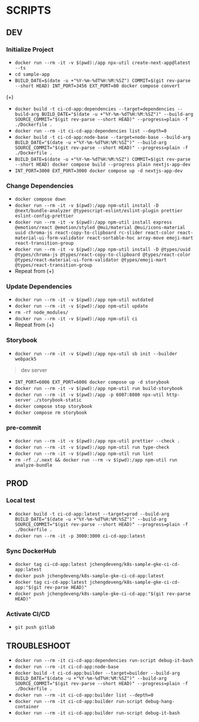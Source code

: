 # SCRIPTS

## DEV

### Initialize Project

- `docker run --rm -it -v $(pwd):/app npx-util create-next-app@latest --ts`
- `cd sample-app`
- `BUILD_DATE=$(date -u +"%Y-%m-%dT%H:%M:%SZ") COMMIT=$(git rev-parse --short HEAD) INT_PORT=3456 EXT_PORT=80 docker compose convert`

(+)

- `docker build -t ci-cd-app:dependencies --target=dependencies --build-arg BUILD_DATE="$(date -u +"%Y-%m-%dT%H:%M:%SZ")" --build-arg SOURCE_COMMIT="$(git rev-parse --short HEAD)" --progress=plain -f ./Dockerfile .` <!-- create image tag -->
- `docker run --rm -it ci-cd-app:dependencies list --depth=0`
- `docker build -t ci-cd-app:node-base --target=node-base --build-arg BUILD_DATE="$(date -u +"%Y-%m-%dT%H:%M:%SZ")" --build-arg SOURCE_COMMIT="$(git rev-parse --short HEAD)" --progress=plain -f ./Dockerfile .` <!-- create image tag -->
- `BUILD_DATE=$(date -u +"%Y-%m-%dT%H:%M:%SZ") COMMIT=$(git rev-parse --short HEAD) docker compose build --progress plain nextjs-app-dev` <!-- create image tag -->
- `INT_PORT=3000 EXT_PORT=3000 docker compose up -d nextjs-app-dev`

### Change Dependencies

- `docker compose down`
- `docker run --rm -it -v $(pwd):/app npm-util install -D @next/bundle-analyzer @typescript-eslint/eslint-plugin prettier eslint-config-prettier`
- `docker run --rm -it -v $(pwd):/app npm-util install express @emotion/react @emotion/styled @mui/material @mui/icons-material uuid chroma-js react-copy-to-clipboard rc-slider react-color react-material-ui-form-validator react-sortable-hoc array-move emoji-mart react-transition-group`
- `docker run --rm -it -v $(pwd):/app npm-util install -D @types/uuid @types/chroma-js @types/react-copy-to-clipboard @types/react-color @types/react-material-ui-form-validator @types/emoji-mart @types/react-transition-group`
- Repeat from (+)

### Update Dependencies

- `docker run --rm -it -v $(pwd):/app npm-util outdated`
- `docker run --rm -it -v $(pwd):/app npm-util update`
- `rm -rf node_modules/`
- `docker run --rm -it -v $(pwd):/app npm-util ci`
- Repeat from (+)

### Storybook

- `docker run --rm -it -v $(pwd):/app npx-util sb init --builder webpack5`

> dev server

- `INT_PORT=6006 EXT_PORT=6006 docker compose up -d storybook`
- `docker run --rm -it -v $(pwd):/app npm-util run build-storybook`
- `docker run --rm -it -v $(pwd):/app -p 6007:8080 npx-util http-server ./storybook-static`
- `docker compose stop storybook`
- `docker compose rm storybook`

### pre-commit

- `docker run --rm -it -v $(pwd):/app npx-util prettier --check .`
- `docker run --rm -it -v $(pwd):/app npm-util run type-check`
- `docker run --rm -it -v $(pwd):/app npm-util run lint`
- `rm -rf ./.next && docker run --rm -v $(pwd):/app npm-util run analyze-bundle`

## PROD

### Local test

- `docker build -t ci-cd-app:latest --target=prod --build-arg BUILD_DATE="$(date -u +"%Y-%m-%dT%H:%M:%SZ")" --build-arg SOURCE_COMMIT="$(git rev-parse --short HEAD)" --progress=plain -f ./Dockerfile .`
- `docker run --rm -it -p 3000:3000 ci-cd-app:latest`

### Sync DockerHub

 <!-- ! this is optional, gitlab-ci.yml already executes this syncing step -->

- `docker tag ci-cd-app:latest jchengdeveng/k8s-sample-gke-ci-cd-app:latest`
- `docker push jchengdeveng/k8s-sample-gke-ci-cd-app:latest`
- `docker tag ci-cd-app:latest jchengdeveng/k8s-sample-gke-ci-cd-app:"$(git rev-parse HEAD)"`
- `docker push jchengdeveng/k8s-sample-gke-ci-cd-app:"$(git rev-parse HEAD)"`

### Activate CI/CD

- `git push gitlab` <!-- add `-o ci.skip` to skip pipeline -->

## TROUBLESHOOT

- `docker run --rm -it ci-cd-app:dependencies run-script debug-it-bash`
- `docker run --rm -it ci-cd-app:node-base`
- `docker build -t ci-cd-app:builder --target=builder --build-arg BUILD_DATE="$(date -u +"%Y-%m-%dT%H:%M:%SZ")" --build-arg SOURCE_COMMIT="$(git rev-parse --short HEAD)" --progress=plain -f ./Dockerfile .`
- `docker run --rm -it ci-cd-app:builder list --depth=0`
- `docker run --rm -it ci-cd-app:builder run-script debug-hang-container`
- `docker run --rm -it ci-cd-app:builder run-script debug-it-bash`
